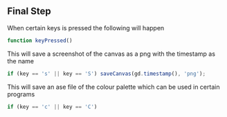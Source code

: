 ## Final Step

When certain keys is pressed the following will happen

```js
function keyPressed()
```

This will save a screenshot of the canvas as a png with the timestamp as the name

```js
if (key == 's' || key == 'S') saveCanvas(gd.timestamp(), 'png');
```

This will save an ase file of the colour palette which can be used in certain programs


```js
if (key == 'c' || key == 'C')
```

